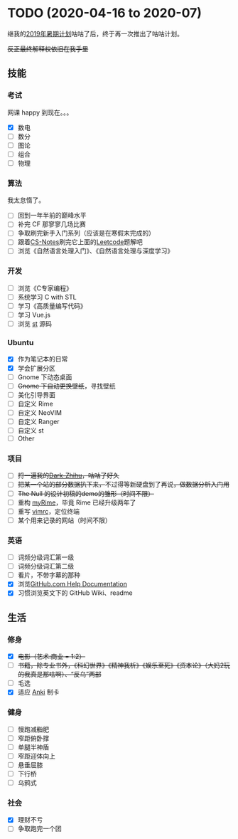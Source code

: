 # TODO (2020-04-16 to 2020-07)

继我的[2019年暑期计划](https://www.asc8384.top/2019/%E6%9A%91%E6%9C%9F%E8%AE%A1%E5%88%92.html "2019年暑期计划")咕咕了后，终于再一次推出了咕咕计划。

~~反正最终解释权依旧在我手里~~

## 技能

### 考试

网课 happy 到现在。。。

* [x] 数电
* [ ] 数分
* [ ] 图论
* [ ] 组合
* [ ] 物理

### 算法

我太怠惰了。

* [ ] 回到一年半前的巅峰水平
* [ ] 补完 CF 那寥寥几场比赛
* [ ] 争取刷完新手入门系列（应该是在寒假末完成的）
* [ ] 跟着[CS-Notes](https://cyc2018.github.io/CS-Notes)刷完它上面的[Leetcode](https://cyc2018.github.io/CS-Notes/#/notes/Leetcode%20%E9%A2%98%E8%A7%A3%20-%20%E7%9B%AE%E5%BD%951)题解吧
* [ ] 浏览《自然语言处理入门》、《自然语言处理与深度学习》

### 开发

* [ ] 浏览《C专家编程》
* [ ] 系统学习 C with STL
* [ ] 学习《高质量编写代码》
* [ ] 学习 Vue.js
* [ ] 浏览 [st](https://st.suckless.org/) 源码

### Ubuntu

* [x] 作为笔记本的日常
* [x] 学会扩展分区
* [ ] Gnome 下动态桌面
* [ ] ~~Gnome 下自动更换壁纸~~，寻找壁纸
* [ ] 美化引导界面
* [ ] 自定义 Rime
* [ ] 自定义 NeoVIM
* [ ] 自定义 Ranger
* [ ] 自定义 st
* [ ] Other

### 项目

* [ ] ~~捋一遍我的[Dark-Zhihu](https://userstyles.org/styles/157877/dark-zhihu)，咕咕了好久~~
* [ ] ~~把某一个站的部分数据扒下来，~~不过得等新硬盘到了再说~~，做数据分析入门用~~
* [ ] ~~The Null 的设计初稿的demo的雏形（时间不限）~~
* [ ] 重构 [myRime](https://github.com/ASC8384/myRime)，毕竟 Rime 已经升级两年了
* [ ] 重写 [vimrc]()，定位终端
* [ ] 某个用来记录的网站（时间不限）

### 英语

* [ ] 词频分级词汇第一级
* [ ] 词频分级词汇第二级
* [ ] 看片，不带字幕的那种
* [x] 浏览[GitHub.com Help Documentation](https://help.github.com/en/github)
* [x] 习惯浏览英文下的 GitHub Wiki、readme

## 生活

### 修身

* [x] ~~电影（艺术:商业 = 1:2）~~
* [ ] ~~书籍，除专业书外，《科幻世界》《精神我析》《娱乐至死》《资本论》（大妈2玩的我真是那啥啊）、“反乌”两部~~
* [ ] 毛选
* [x] 适应 [Anki]() 制卡

### 健身

* [ ] 慢跑减~~脂~~肥
* [ ] 窄距俯卧撑
* [ ] 单腿半神盾
* [ ] 窄距迎体向上
* [ ] 悬垂屈膝
* [ ] 下行桥
* [ ] 乌鸦式

### 社会

* [x] 理财不亏
* [ ] 争取跑完一个团
